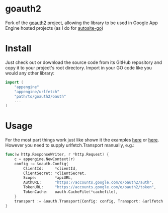 # goauth2

Fork of the [goauth2](http://code.google.com/p/goauth2) project, allowing the library to be used in Google App Engine hosted projects (as I do for [autosite-go](http://github.com/paceline/autosite-go))

# Install
Just check out or download the source code from its GitHub repository and copy it to your project's root directory. Import in your GO code like you would any other library:
```Go
import (
    "appengine"
    "appengine/urlfetch"
    "path/to/goauth2/oauth"
    ...
)
```

# Usage
For the most part things work just like shown it the examples [here](http://code.google.com/p/goauth2/source/browse/oauth/example/oauthreq.go) or [here](https://gist.github.com/border/3579615). However you need to supply urlfetch.Transport manually, e.g.:
```Go
func(w http.ResponseWriter, r *http.Request) {
    c = appengine.NewContext(r)
    config := &oauth.Config{
        ClientId:     *clientId,
        ClientSecret: *clientSecret,
        Scope:        *apiURL,
        AuthURL:      "https://accounts.google.com/o/oauth2/auth",
        TokenURL:     "https://accounts.google.com/o/oauth2/token",
        TokenCache:   oauth.CacheFile(*cachefile),
	}
	transport := &oauth.Transport{Config: config, Transport: &urlfetch.Transport{Context: c}}
}
```
